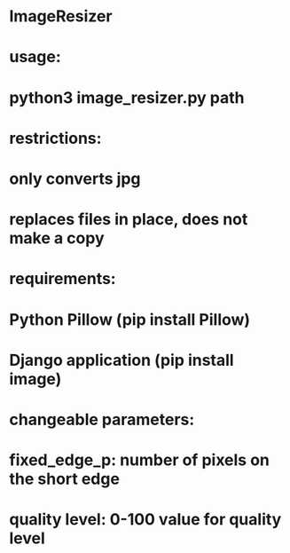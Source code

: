 # ImageResizer
# usage:
#   python3 image_resizer.py path
# restrictions:
#   only converts jpg
#   replaces files in place, does not make a copy
# requirements:
#   Python Pillow (pip install Pillow)
#   Django application (pip install image)
# changeable parameters:
#   fixed_edge_p: number of pixels on the short edge
#   quality level: 0-100 value for quality level
#